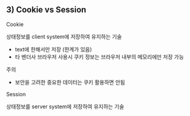 ## 3) Cookie vs Session

Cookie

상태정보를 client system에 저장하여 유지하는 기술

- text에 한해서만 저장 (한계가 있음)
- 타 벤더사 브라우저 사용시 쿠키 정보는 브라우저 내부의 메모리에만 저장 가능

주의

- 보안을 고려한 중요한 데이터는 쿠키 활용하면 안됨



Session

상태정보를 server system에 저장하여 유지하는 기술